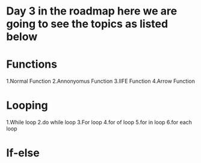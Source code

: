 # Day 3 in the roadmap here we are going to see the topics as listed below

# Functions

1.Normal Function
2.Annonyomus Function
3.IIFE Function
4.Arrow Function

# Looping

1.While loop
2.do while loop
3.For loop
4.for of loop
5.for in loop
6.for each loop

# If-else
